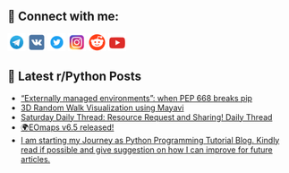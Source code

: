 ## 🔎 Connect with me:
[<img src="https://github.com/bullbesh/bullbesh/blob/main/images/Telegram.png" width="32" height="32" />](https://t.me/bullbesh)
[<img src="https://github.com/bullbesh/bullbesh/blob/main/images/VK.png" width="32" height="32" />](https://vk.com/bullbesh)
[<img src="https://github.com/bullbesh/bullbesh/blob/main/images/Twitter.png" width="32" height="32" />](https://twitter.com/bullbesh1)
[<img src="https://github.com/bullbesh/bullbesh/blob/main/images/Instagram.png" width="32" height="32" />](https://www.instagram.com/bullbesh)
[<img src="https://github.com/bullbesh/bullbesh/blob/main/images/Reddit.png" width="32" height="32" />](https://www.reddit.com/user/bullbesh)
[<img src="https://github.com/bullbesh/bullbesh/blob/main/images/YouTube.png" width="32" height="32" />](https://www.youtube.com/channel/UCtfjRs6uzgq5mfm8S06WTcg)

## 📕 Latest r/Python Posts
<!-- BLOG-POST-LIST:START -->
- [“Externally managed environments”: when PEP 668 breaks pip](https://www.reddit.com/r/Python/comments/13ml7am/externally_managed_environments_when_pep_668/)
- [3D Random Walk Visualization using Mayavi](https://www.reddit.com/r/Python/comments/13mjxof/3d_random_walk_visualization_using_mayavi/)
- [Saturday Daily Thread: Resource Request and Sharing! Daily Thread](https://www.reddit.com/r/Python/comments/13mc34l/saturday_daily_thread_resource_request_and/)
- [🌍EOmaps v6.5 released!](https://www.reddit.com/r/Python/comments/13ma54g/eomaps_v65_released/)
- [I am starting my Journey as Python Programming Tutorial Blog. Kindly read if possible and give suggestion on how I can improve for future articles.](https://www.reddit.com/r/Python/comments/13m9bah/i_am_starting_my_journey_as_python_programming/)
<!-- BLOG-POST-LIST:END -->
